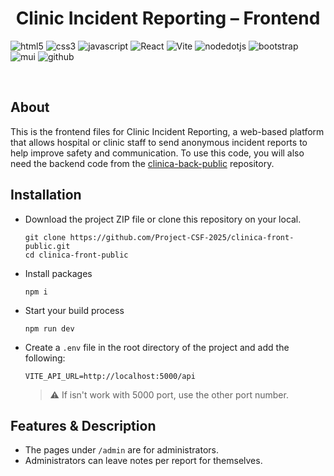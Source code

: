 <h1 align="center">Clinic Incident Reporting – Frontend</h1>

![html5](https://img.shields.io/badge/-html5-333333.svg?logo=html5&style=for-the-badge&logoColor=%23E34F26)
![css3](https://img.shields.io/badge/-css3-333333.svg?logo=css3&style=for-the-badge&logoColor=%231572B6)
![javascript](https://img.shields.io/badge/-javascript-333333.svg?logo=javascript&style=for-the-badge&logoColor=%23F7DF1E)
![React](https://img.shields.io/badge/-react-333333.svg?logo=react&style=for-the-badge&logoColor=%2361DAFB)
![Vite](https://img.shields.io/badge/-Vite-333333.svg?logo=Vite&style=for-the-badge&logoColor=%23646CFF)
![nodedotjs](https://img.shields.io/badge/-nodedotjs-333333.svg?logo=nodedotjs&style=for-the-badge&logoColor=%235FA04E)
![bootstrap](https://img.shields.io/badge/-bootstrap-333333.svg?logo=bootstrap&style=for-the-badge&logoColor=%237952B3)
![mui](https://img.shields.io/badge/-mui-333333.svg?logo=mui&style=for-the-badge&logoColor=%23007FFF)
![github](https://img.shields.io/badge/-github-333333.svg?logo=github&style=for-the-badge&logoColor=%23fff)

<br>

## About
This is the frontend files for Clinic Incident Reporting, a web-based platform that allows hospital or clinic staff to send anonymous incident reports to help improve safety and communication. 
To use this code, you will also need the backend code from the [clinica-back-public](https://github.com/Project-CSF-2025/clinica-back-public?tab=readme-ov-file) repository.

## Installation
- Download the project ZIP file or clone this repository on your local.
  ```
  git clone https://github.com/Project-CSF-2025/clinica-front-public.git
  cd clinica-front-public
  ```
- Install packages
  ```
  npm i
  ```
- Start your build process
  ```
  npm run dev
  ```
- Create a `.env` file in the root directory of the project and add the following: 
  ```
  VITE_API_URL=http://localhost:5000/api
  ```
  > ⚠︎ If isn't work with 5000 port, use the other port number.

## Features & Description
- The pages under `/admin` are for administrators.
- Administrators can leave notes per report for themselves.

